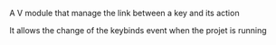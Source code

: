A V module that manage the link between a key and its action

It allows the change of the keybinds event when the projet is running
